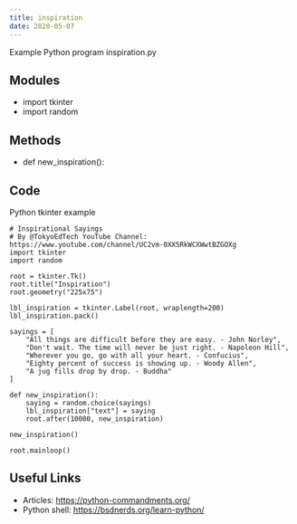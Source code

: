 ```yaml
---
title: inspiration
date: 2020-05-07
---
```

Example Python program inspiration.py

## Modules

* import tkinter
* import random

## Methods

* def new_inspiration():

## Code

Python tkinter example

    # Inspirational Sayings
    # By @TokyoEdTech YouTube Channel: https://www.youtube.com/channel/UC2vm-0XX5RkWCXWwtBZGOXg
    import tkinter
    import random
    
    root = tkinter.Tk()
    root.title("Inspiration")
    root.geometry("225x75")
    
    lbl_inspiration = tkinter.Label(root, wraplength=200)
    lbl_inspiration.pack()
    
    sayings = [
        "All things are difficult before they are easy. - John Norley",
        "Don't wait. The time will never be just right. - Napoleon Hill",
        "Wherever you go, go with all your heart. - Confucius",
        "Eighty percent of success is showing up. - Woody Allen",
        "A jug fills drop by drop. - Buddha"
    ]
    
    def new_inspiration():
        saying = random.choice(sayings)
        lbl_inspiration["text"] = saying
        root.after(10000, new_inspiration)
        
    new_inspiration()
    
    root.mainloop()
    
    

## Useful Links

- Articles: https://python-commandments.org/
- Python shell: https://bsdnerds.org/learn-python/
